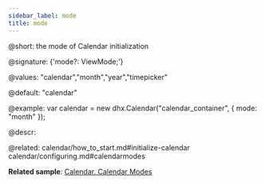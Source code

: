 ```yaml
---
sidebar_label: mode
title: mode
---          
```


@short: the mode of Calendar initialization

@signature: {'mode?: ViewMode;'}

@values: "calendar","month","year","timepicker" 

@default: "calendar"

@example:
var calendar = new dhx.Calendar("calendar_container", {
    mode: "month"
});
 

@descr: 

@related:
calendar/how_to_start.md#initialize-calendar
calendar/configuring.md#calendarmodes

**Related sample**: [Calendar. Calendar Modes](https://snippet.dhtmlx.com/n9q0tc0q)
